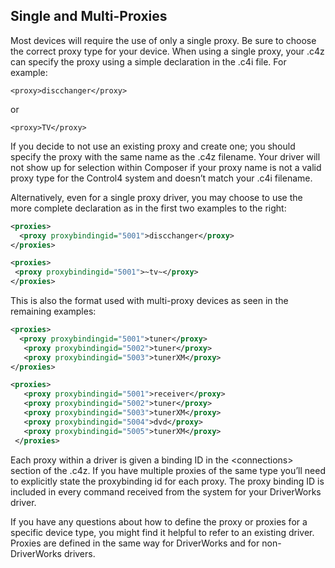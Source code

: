 ## Single and Multi-Proxies

Most devices will require the use of only a single proxy.  Be sure to choose the correct proxy type for your device.  When using a single proxy, your .c4z can specify the proxy using a simple declaration in the .c4i file. For example:

`<proxy>discchanger</proxy>`

or

`<proxy>TV</proxy>`



If you decide to not use an existing proxy and create one; you should specify the proxy with the same name as the .c4z filename.  Your driver will not show up for selection within Composer if your proxy name is not a valid proxy type for the Control4 system and doesn’t match your .c4i filename.

Alternatively, even for a single proxy driver, you may choose to use the more complete declaration as in the first two examples to the right:

```xml
<proxies>
  <proxy proxybindingid="5001">discchanger</proxy>
</proxies>
```



```xml
<proxies>
 <proxy proxybindingid="5001">~tv~</proxy>
</proxies>
```

This is also the format used with multi-proxy devices as seen in the remaining examples:

```xml
<proxies>
  <proxy proxybindingid="5001">tuner</proxy>
   <proxy proxybindingid="5002">tuner</proxy>
   <proxy proxybindingid="5003">tunerXM</proxy>
</proxies>
```


```xml
<proxies>
   <proxy proxybindingid="5001">receiver</proxy>
   <proxy proxybindingid="5002">tuner</proxy>
   <proxy proxybindingid="5003">tunerXM</proxy>
   <proxy proxybindingid="5004">dvd</proxy>
   <proxy proxybindingid="5005">tunerXM</proxy>
 </proxies>
```

Each proxy within a driver is given a binding ID in the \<connections\> section of the .c4z.  If you have multiple proxies of the same type you’ll need to explicitly state the proxybinding id for each proxy.  The proxy binding ID is included in every command received from the system for your DriverWorks driver.

If you have any questions about how to define the proxy or proxies for a specific device type, you might find it helpful to refer to an existing driver.  Proxies are defined in the same way for DriverWorks and for non-DriverWorks drivers.